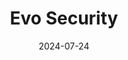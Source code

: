 ---  
layout: startup_page  
title: "Evo Security"  
id: "evosecurity.com"  
permalink: "/evosecurityevosecurity.com07242024/"  
website: "https://evosecurity.com"  
funding_round: "Series A"  
funding_amount: "$6M"  
investors: "TechOperators, Sorenson Capital, Prelude, Strategic Cyber Ventures, Inner Loop Capital, MetroSITE Group"  
about: "Evo Security provides Identity and Access Management solutions for Managed Service Providers (MSPs) and their small business customers. Their platform helps MSPs protect themselves and their clients from cyberattacks while also generating new revenue streams for the MSPs. The company focuses on providing best-in-class solutions to combat evolving identity-based cyber threats."  
markets: "Cybersecurity, SaaS, Network Management Software, Business/Productivity Software, CloudTech & DevOps, Artificial Intelligence & Machine Learning"  
hq: "Austin, Texas, United States"  
founded_year: "2018"  
linkedin: "https://www.linkedin.com/company/evo-security"  
twitter: "https://twitter.com/EvoSecurityTech"  
instagram: ""  
facebook: "https://www.facebook.com/100065018893162"  
crunchbase: "https://www.crunchbase.com/organization/evo-security"  
pitchbook: "https://pitchbook.com/profiles/company/438114-43"  

date_display: "24-Jul-2024"  
date: "2024-07-24"

# SEO Optimization  
meta_title: "Evo Security - Series A Funding ($6M)"  
meta_description: "Evo Security, Evo Security provides Identity and Access Management solutions for Managed Service Providers (MSPs) and their small business customers. Their platform..."  
meta_keywords: "Evo Security, Cybersecurity, SaaS, Network Management Software, Business/Productivity Software, CloudTech & DevOps, Artificial Intelligence & Machine Learning, Series A funding"  
canonical_url: "https://startup.projectstartups.com/evosecurityevosecurity.com07242024/"  
---